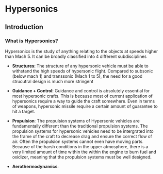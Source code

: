 # Hypersonics
## Introduction
### What is Hypersonics?
Hypersonics is the study of anything relating to the objects at speeds higher than Mach 5. It can be broadly classified into 4 different subdisciplines
- **Structures**: The structure of any hypersonic vehicle must be able to withstand the high speeds of hypersonic flight. Compared to subsonic (below mach 1) and transsonic (Mach 1 to 5), the need for a good strucutral design is much more stringent

- **Guidance + Control**: Guidance and control is absolutely essential for most hypersonic crafts. This is because most of current application of hypersonics require a way to guide the craft somewhere. Even in terms of weapons, hypersonic missile require a certain amount of guarantee to hit a target. 

* **Propulsion**: The propulsion systems of Hypersonic vehicles are fundamentally different than the traditional propulsion systems. The propulsion systems for hypersonic vehicles need to be intergrated into the frame of the craft to decrease drag and ensure the correct flow of air. Often the propulsion systems cannot even have moving parts. Because of the harsh conditions in the upper atmosphere, there is a very limited amount of time within the within the engine to burn fuel and oxidizer, meaning that the propulsion systems must be well designed.
  
- **Aerothermodynamics**: 
